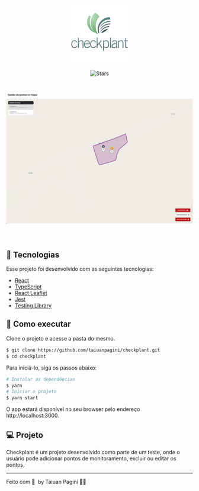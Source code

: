 <p align="center">
  <img alt="Checkplant" src=".github/logo.png" width="160px">
</p>

<p align="center">
  <img src="https://img.shields.io/github/stars/taiuanpagini/checkplant?label=stars&message=MIT&color=8257E5&labelColor=000000" alt="Stars">
</p>

<h1 align="center">
    <img alt="Checkplant" src=".github/cover.png" />
</h1>

<br>

## 🧪 Tecnologias

Esse projeto foi desenvolvido com as seguintes tecnologias:

- [React](https://reactjs.org)
- [TypeScript](https://www.typescriptlang.org/)
- [React Leaflet](https://react-leaflet.js.org/)
- [Jest](https://jestjs.io/pt-BR/docs/tutorial-react)
- [Testing Library](https://testing-library.com)

## 🚀 Como executar

Clone o projeto e acesse a pasta do mesmo.

```bash
$ git clone https://github.com/taiuanpagini/checkplant.git
$ cd checkplant
```

Para iniciá-lo, siga os passos abaixo:
```bash
# Instalar as dependências
$ yarn
# Iniciar o projeto
$ yarn start
```
O app estará disponível no seu browser pelo endereço http://localhost:3000.

## 💻 Projeto

Checkplant é um projeto desenvolvido como parte de um teste, onde o usuário pode adicionar pontos de monitoramento, excluir ou editar os pontos.

---

Feito com 💜 &nbsp;by Taiuan Pagini 👋🏻